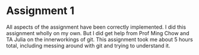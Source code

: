 # Assignment 1

All aspects of the assignment have been correctly implemented.
I did this assignment wholly on my own. But I did get help from Prof Ming Chow
and TA Julia on the innerworkings of git.
This assignment took me about 5 hours total, including messing around with
git and trying to understand it.

